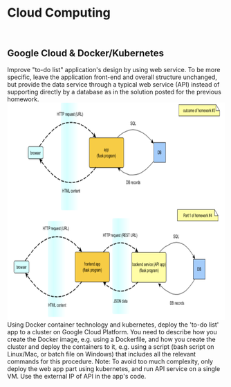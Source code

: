 # Cloud Computing<br/><br/>
## Google Cloud & Docker/Kubernetes<br/>

Improve "to-do list" application's design by using web service. To be more specific, leave the application front-end and overall structure unchanged, but provide the data service through a typical web service (API) instead of supporting directly by a database as in the solution posted for the previous homework.
<br/>
<img src="https://github.com/CathyXueqingZhang/Computer-Science/blob/main/Screen%20Shot%202022-06-28%20at%2020.21.49.png" width="1050" height="500" /><br/>
Using Docker container technology and kubernetes, deploy the 'to-do list' app to a cluster on Google Cloud Platform. You need to describe how you create the Docker image, e.g. using a Dockerfile, and how you create the cluster and deploy the containers to it, e.g. using a script (bash script on Linux/Mac, or batch file on Windows) that includes all the relevant commands for this procedure.
Note: To avoid too much complexity, only deploy the web app part using kubernetes, and run API service on a single VM. Use the external IP of API in the app's code.
